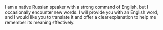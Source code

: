 I am a native Russian speaker with a strong command of English, but I occasionally encounter new words. I will provide you with an English word, and I would like you to translate it and offer a clear explanation to help me remember its meaning effectively.